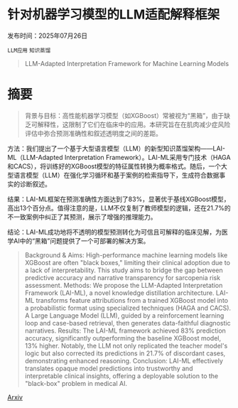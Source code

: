 # 针对机器学习模型的LLM适配解释框架

发布时间：2025年07月26日

`LLM应用` `知识蒸馏`

> LLM-Adapted Interpretation Framework for Machine Learning Models

# 摘要

> 背景与目标：高性能机器学习模型（如XGBoost）常被视为“黑箱”，由于缺乏可解释性，这限制了它们在临床中的应用。本研究旨在在肌肉减少症风险评估中弥合预测准确性和叙述透明度之间的差距。

方法：我们提出了一个基于大型语言模型（LLM）的新型知识蒸馏架构——LAI-ML（LLM-Adapted Interpretation Framework）。LAI-ML采用专门技术（HAGA和CACS），将训练好的XGBoost模型的特征属性转换为概率格式。随后，一个大型语言模型（LLM）在强化学习循环和基于案例的检索指导下，生成符合数据事实的诊断叙述。

结果：LAI-ML框架在预测准确性方面达到了83%，显著优于基线XGBoost模型，高出13个百分点。值得注意的是，LLM不仅复制了教师模型的逻辑，还在21.7%的不一致案例中纠正了其预测，展示了增强的推理能力。

结论：LAI-ML成功地将不透明的模型预测转化为可信且可解释的临床见解，为医学AI中的“黑箱”问题提供了一个可部署的解决方案。

> Background & Aims: High-performance machine learning models like XGBoost are often "black boxes," limiting their clinical adoption due to a lack of interpretability. This study aims to bridge the gap between predictive accuracy and narrative transparency for sarcopenia risk assessment. Methods: We propose the LLM-Adapted Interpretation Framework (LAI-ML), a novel knowledge distillation architecture. LAI-ML transforms feature attributions from a trained XGBoost model into a probabilistic format using specialized techniques (HAGA and CACS). A Large Language Model (LLM), guided by a reinforcement learning loop and case-based retrieval, then generates data-faithful diagnostic narratives. Results: The LAI-ML framework achieved 83% prediction accuracy, significantly outperforming the baseline XGBoost model, 13% higher. Notably, the LLM not only replicated the teacher model's logic but also corrected its predictions in 21.7% of discordant cases, demonstrating enhanced reasoning. Conclusion: LAI-ML effectively translates opaque model predictions into trustworthy and interpretable clinical insights, offering a deployable solution to the "black-box" problem in medical AI.

[Arxiv](https://arxiv.org/abs/2507.21179)